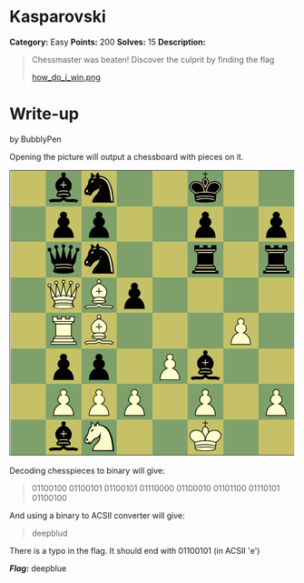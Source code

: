 # Kasparovski
**Category:** Easy
**Points:** 200
**Solves:** 15
**Description:**

>Chessmaster was beaten! Discover the culprit by finding the flag
>
>[how_do_i_win.png](./how_do_i_win.png)

# Write-up
by BubblyPen

Opening the picture will output a chessboard with pieces on it.

![](how_do_i_win.png)

Decoding chesspieces to binary will give:

>01100100 01100101 01100101 01110000 01100010 01101100 01110101 01100100

And using a binary to ACSII converter will give:
>deepblud

There is a typo in the flag. It should end with 01100101 (in ACSII 'e')

***Flag:*** deepblue

